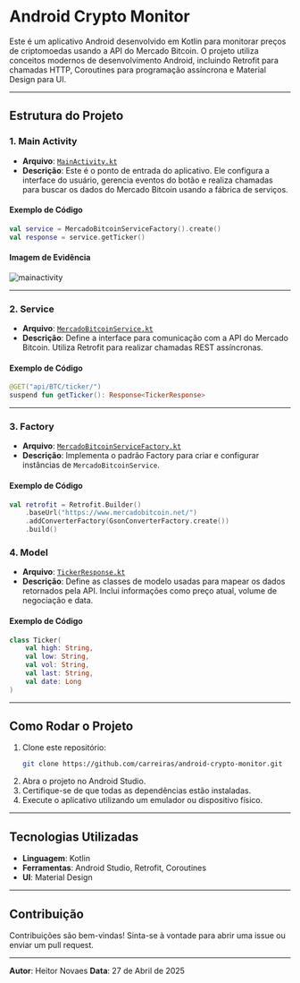# Android Crypto Monitor

Este é um aplicativo Android desenvolvido em Kotlin para monitorar preços de criptomoedas usando a API do Mercado Bitcoin. O projeto utiliza conceitos modernos de desenvolvimento Android, incluindo Retrofit para chamadas HTTP, Coroutines para programação assíncrona e Material Design para UI.

---

## Estrutura do Projeto

### 1. **Main Activity**
- **Arquivo**: [`MainActivity.kt`](./app/src/main/java/carreiras/com/github/cryptomonitor/MainActivity.kt)
- **Descrição**: Este é o ponto de entrada do aplicativo. Ele configura a interface do usuário, gerencia eventos do botão e realiza chamadas para buscar os dados do Mercado Bitcoin usando a fábrica de serviços.

#### Exemplo de Código
```kotlin
val service = MercadoBitcoinServiceFactory().create()
val response = service.getTicker()
```

#### Imagem de Evidência
![mainactivity](https://github.com/user-attachments/assets/f1621d4c-d46b-4b84-acd9-bea71580baf2)


---

### 2. **Service**
- **Arquivo**: [`MercadoBitcoinService.kt`](./app/src/main/java/carreiras/com/github/cryptomonitor/service/MercadoBitcoinService.kt)
- **Descrição**: Define a interface para comunicação com a API do Mercado Bitcoin. Utiliza Retrofit para realizar chamadas REST assíncronas.

#### Exemplo de Código
```kotlin
@GET("api/BTC/ticker/")
suspend fun getTicker(): Response<TickerResponse>
```

---

### 3. **Factory**
- **Arquivo**: [`MercadoBitcoinServiceFactory.kt`](./app/src/main/java/carreiras/com/github/cryptomonitor/service/MercadoBitcoinServiceFactory.kt)
- **Descrição**: Implementa o padrão Factory para criar e configurar instâncias de `MercadoBitcoinService`.

#### Exemplo de Código
```kotlin
val retrofit = Retrofit.Builder()
    .baseUrl("https://www.mercadobitcoin.net/")
    .addConverterFactory(GsonConverterFactory.create())
    .build()
```



### 4. **Model**
- **Arquivo**: [`TickerResponse.kt`](./app/src/main/java/carreiras/com/github/cryptomonitor/model/TicketResponse.kt)
- **Descrição**: Define as classes de modelo usadas para mapear os dados retornados pela API. Inclui informações como preço atual, volume de negociação e data.

#### Exemplo de Código
```kotlin
class Ticker(
    val high: String,
    val low: String,
    val vol: String,
    val last: String,
    val date: Long
)
```


---

## Como Rodar o Projeto
1. Clone este repositório:
   ```bash
   git clone https://github.com/carreiras/android-crypto-monitor.git
   ```
2. Abra o projeto no Android Studio.
3. Certifique-se de que todas as dependências estão instaladas.
4. Execute o aplicativo utilizando um emulador ou dispositivo físico.

---

## Tecnologias Utilizadas
- **Linguagem**: Kotlin
- **Ferramentas**: Android Studio, Retrofit, Coroutines
- **UI**: Material Design

---

## Contribuição
Contribuições são bem-vindas! Sinta-se à vontade para abrir uma issue ou enviar um pull request.

---

**Autor**: Heitor Novaes
**Data**: 27 de Abril de 2025
